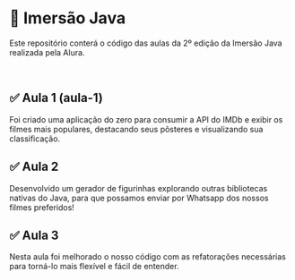 # 🤿 Imersão Java
Este repositório conterá o código das aulas da 2º edição da Imersão Java realizada pela Alura.

<br>

## ✅ Aula 1 (aula-1)
Foi criado uma aplicação do zero para consumir a API do IMDb e exibir os filmes mais populares, destacando seus pôsteres e visualizando sua classificação.

## ✅ Aula 2
Desenvolvido um gerador de figurinhas explorando outras bibliotecas nativas do Java, para que possamos enviar por Whatsapp dos nossos filmes preferidos!

## ✅ Aula 3
Nesta aula foi melhorado o nosso código com as refatorações necessárias para torná-lo mais flexível e fácil de entender.
